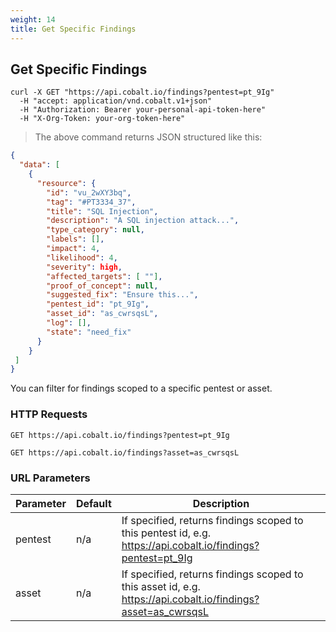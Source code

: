 ```yaml
---
weight: 14
title: Get Specific Findings
---
```


## Get Specific Findings

```shell
curl -X GET "https://api.cobalt.io/findings?pentest=pt_9Ig" 
  -H "accept: application/vnd.cobalt.v1+json" 
  -H "Authorization: Bearer your-personal-api-token-here" 
  -H "X-Org-Token: your-org-token-here"
```

> The above command returns JSON structured like this:

```json
{
  "data": [
    {
      "resource": {
        "id": "vu_2wXY3bq",
        "tag": "#PT3334_37",
        "title": "SQL Injection",
        "description": "A SQL injection attack...",
        "type_category": null,
        "labels": [],
        "impact": 4,
        "likelihood": 4,
        "severity": high,
        "affected_targets": [ ""],
        "proof_of_concept": null,
        "suggested_fix": "Ensure this...",
        "pentest_id": "pt_9Ig",
        "asset_id": "as_cwrsqsL",
        "log": [],
        "state": "need_fix"
      }
    }
 ]
}

```


You can filter for findings scoped to a specific pentest or asset.

### HTTP Requests

`GET https://api.cobalt.io/findings?pentest=pt_9Ig`

`GET https://api.cobalt.io/findings?asset=as_cwrsqsL`

### URL Parameters

Parameter | Default | Description
--------- | ------- | -----------
pentest | n/a | If specified, returns findings scoped to this pentest id, e.g. https://api.cobalt.io/findings?pentest=pt_9Ig
asset | n/a | If specified, returns findings scoped to this asset id, e.g. https://api.cobalt.io/findings?asset=as_cwrsqsL

